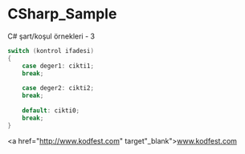 # CSharp_Sample
C# şart/koşul örnekleri - 3
```C#
switch (kontrol ifadesi)
{
    case deger1: cikti1;
    break;
  
    case deger2: cikti2;
    break;
  
    default: cikti0;
    break;
}
```

<a href="http://www.kodfest.com" target"_blank">www.kodfest.com</a>


